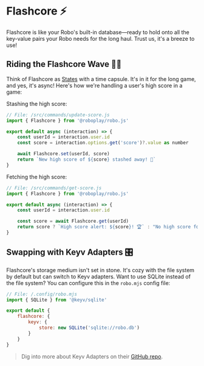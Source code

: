 # Flashcore ⚡

Flashcore is like your Robo's built-in database—ready to hold onto all the key-value pairs your Robo needs for the long haul. Trust us, it's a breeze to use!

## Riding the Flashcore Wave 🏄‍♂️

Think of Flashcore as [States](./states) with a time capsule. It's in it for the long game, and yes, it's async! Here's how we're handling a user's high score in a game:

Stashing the high score:

```javascript
// File: /src/commands/update-score.js
import { Flashcore } from '@roboplay/robo.js'

export default async (interaction) => {
	const userId = interaction.user.id
	const score = interaction.options.get('score')?.value as number

	await Flashcore.set(userId, score)
	return `New high score of ${score} stashed away! 🎉`
}
```

Fetching the high score:

```javascript
// File: /src/commands/get-score.js
import { Flashcore } from '@roboplay/robo.js'

export default async (interaction) => {
	const userId = interaction.user.id

	const score = await Flashcore.get(userId)
	return score ? `High score alert: ${score}! 🏆` : "No high score found. Game time! 🎮"
}
```

## Swapping with Keyv Adapters 🎛️

Flashcore's storage medium isn't set in stone. It's cozy with the file system by default but can switch to Keyv adapters. Want to use SQLite instead of the file system? You can configure this in the `robo.mjs` config file:

```javascript
// File: /.config/robo.mjs
import { SQLite } from '@keyv/sqlite'

export default {
	flashcore: {
		keyv: {
			store: new SQLite('sqlite://robo.db')
		}
	}
}
```

> Dig into more about Keyv Adapters on their [GitHub repo](https://github.com/jaredwray/keyv/tree/main#storage-adapters).
